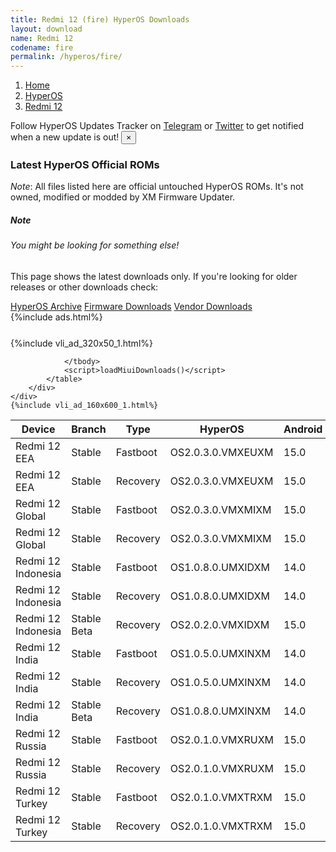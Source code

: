 ```yaml
---
title: Redmi 12 (fire) HyperOS Downloads
layout: download
name: Redmi 12
codename: fire
permalink: /hyperos/fire/
---
```

<nav aria-label="breadcrumb">
    <ol class="breadcrumb">
        <li class="breadcrumb-item"><a href="/">Home</a></li>
        <li class="breadcrumb-item"><a href="/hyperos/">HyperOS</a></li>
        <li class="breadcrumb-item active" aria-current="page"><a href="/hyperos/fire/">Redmi 12</a></li>
    </ol>
</nav>
<div class="alert alert-primary alert-dismissible fade show" role="alert">
    Follow HyperOS Updates Tracker on <a href="https://t.me/MIUIUpdatesTracker" class="alert-link">Telegram</a>
     or <a href="https://twitter.com/MiFwUpdater" class="alert-link">Twitter</a> to get notified when a new update is out!
    <button type="button" class="close" data-dismiss="alert" aria-label="Close">
        <span aria-hidden="true">&times;</span>
    </button>
</div>

### Latest HyperOS Official ROMs
*Note*: All files listed here are official untouched HyperOS ROMs. It's not owned, modified or modded by XM Firmware Updater.
<div class="card">
  <div class="card-body">
    <h5 class="card-title">Note</h5>
    <h6 class="card-subtitle mb-2 text-muted">You might be looking for something else!</h6>
    <p class="card-text">This page shows the latest downloads only.
     If you're looking for older releases or other downloads check:</p>
    <a href="/archive/hyperos/fire/" class="card-link">HyperOS Archive</a>
    <a href="/firmware/fire/" class="card-link">Firmware Downloads</a>
    <a href="/vendor/fire/" class="card-link">Vendor Downloads</a>
  </div>
</div>
{%include ads.html%}
<div class="row justify-content-center">
    <div class="col-10">
        <div class="table-responsive-md" style="margin-top: 25px;">
            {%include vli_ad_320x50_1.html%}
            <table id="miui" class="display dt-responsive nowrap compact table table-striped table-hover table-sm">
                <thead class="thead-dark">
                    <tr>
                        <th data-ref="device">Device</th>
                        <th data-ref="branch">Branch</th>
                        <th data-ref="type">Type</th>
                        <th data-ref="miui">HyperOS</th>
                        <th data-ref="android">Android</th>
                        <th data-ref="size">Size</th>
                        <th data-ref="size">Date</th>
                        <th data-ref="link">Link</th>
                    </tr>
                </thead>
                <tbody>
                <tr><td>Redmi 12 EEA</td><td>Stable</td><td>Fastboot</td><td>OS2.0.3.0.VMXEUXM</td><td>15.0</td><td>6.7 GB</td><td>2024-12-19</td><td><a href="/hyperos/fire/stable/OS2.0.3.0.VMXEUXM/">Download</a></td></tr>
<tr><td>Redmi 12 EEA</td><td>Stable</td><td>Recovery</td><td>OS2.0.3.0.VMXEUXM</td><td>15.0</td><td>4.6 GB</td><td>2024-12-24</td><td><a href="/hyperos/fire/stable/OS2.0.3.0.VMXEUXM/">Download</a></td></tr>
<tr><td>Redmi 12 Global</td><td>Stable</td><td>Fastboot</td><td>OS2.0.3.0.VMXMIXM</td><td>15.0</td><td>7.2 GB</td><td>2024-12-06</td><td><a href="/hyperos/fire/stable/OS2.0.3.0.VMXMIXM/">Download</a></td></tr>
<tr><td>Redmi 12 Global</td><td>Stable</td><td>Recovery</td><td>OS2.0.3.0.VMXMIXM</td><td>15.0</td><td>4.5 GB</td><td>2024-12-08</td><td><a href="/hyperos/fire/stable/OS2.0.3.0.VMXMIXM/">Download</a></td></tr>
<tr><td>Redmi 12 Indonesia</td><td>Stable</td><td>Fastboot</td><td>OS1.0.8.0.UMXIDXM</td><td>14.0</td><td>6.3 GB</td><td>2024-10-14</td><td><a href="/hyperos/fire/stable/OS1.0.8.0.UMXIDXM/">Download</a></td></tr>
<tr><td>Redmi 12 Indonesia</td><td>Stable</td><td>Recovery</td><td>OS1.0.8.0.UMXIDXM</td><td>14.0</td><td>4.3 GB</td><td>2024-10-21</td><td><a href="/hyperos/fire/stable/OS1.0.8.0.UMXIDXM/">Download</a></td></tr>
<tr><td>Redmi 12 Indonesia</td><td>Stable Beta</td><td>Recovery</td><td>OS2.0.2.0.VMXIDXM</td><td>15.0</td><td>4.5 GB</td><td>2025-01-09</td><td><a href="/hyperos/fire/stable beta/OS2.0.2.0.VMXIDXM/">Download</a></td></tr>
<tr><td>Redmi 12 India</td><td>Stable</td><td>Fastboot</td><td>OS1.0.5.0.UMXINXM</td><td>14.0</td><td>5.6 GB</td><td>2024-10-14</td><td><a href="/hyperos/fire/stable/OS1.0.5.0.UMXINXM/">Download</a></td></tr>
<tr><td>Redmi 12 India</td><td>Stable</td><td>Recovery</td><td>OS1.0.5.0.UMXINXM</td><td>14.0</td><td>4.3 GB</td><td>2024-10-28</td><td><a href="/hyperos/fire/stable/OS1.0.5.0.UMXINXM/">Download</a></td></tr>
<tr><td>Redmi 12 India</td><td>Stable Beta</td><td>Recovery</td><td>OS1.0.8.0.UMXINXM</td><td>14.0</td><td>4.3 GB</td><td>2025-01-07</td><td><a href="/hyperos/fire/stable beta/OS1.0.8.0.UMXINXM/">Download</a></td></tr>
<tr><td>Redmi 12 Russia</td><td>Stable</td><td>Fastboot</td><td>OS2.0.1.0.VMXRUXM</td><td>15.0</td><td>7.0 GB</td><td>2024-12-06</td><td><a href="/hyperos/fire/stable/OS2.0.1.0.VMXRUXM/">Download</a></td></tr>
<tr><td>Redmi 12 Russia</td><td>Stable</td><td>Recovery</td><td>OS2.0.1.0.VMXRUXM</td><td>15.0</td><td>4.5 GB</td><td>2024-12-13</td><td><a href="/hyperos/fire/stable/OS2.0.1.0.VMXRUXM/">Download</a></td></tr>
<tr><td>Redmi 12 Turkey</td><td>Stable</td><td>Fastboot</td><td>OS2.0.1.0.VMXTRXM</td><td>15.0</td><td>6.3 GB</td><td>2024-12-23</td><td><a href="/hyperos/fire/stable/OS2.0.1.0.VMXTRXM/">Download</a></td></tr>
<tr><td>Redmi 12 Turkey</td><td>Stable</td><td>Recovery</td><td>OS2.0.1.0.VMXTRXM</td><td>15.0</td><td>4.5 GB</td><td>2025-01-06</td><td><a href="/hyperos/fire/stable/OS2.0.1.0.VMXTRXM/">Download</a></td></tr>

                </tbody>
                <script>loadMiuiDownloads()</script>
            </table>
        </div>
    </div>
    {%include vli_ad_160x600_1.html%}
</div>

